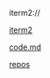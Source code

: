 iterm2://

[iterm2](iterm2://)

[code.md](https://github.com/CassandraTheatro/CartesianTheater/blob/main/code.md)

[repos](https://github.com/CassandraTheatro/CartesianTheater/blob/main/repos)


